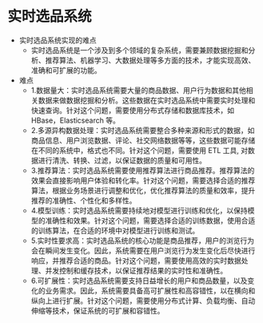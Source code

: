# 实时选品系统
- 实时选品系统实现的难点
  - 实时选品系统是一个涉及到多个领域的复杂系统，需要兼顾数据挖掘和分析、推荐算法、机器学习、大数据处理等多方面的技术，才能实现高效、准确和可扩展的功能。
- 难点
  - 1.数据量大：实时选品系统需要大量的商品数据、用户行为数据和其他相关数据来做数据挖掘和分析。这些数据在实时选品系统中需要实时处理和快速查询。针对这个问题，需要使用分布式存储和数据库技术，如 HBase，Elasticsearch 等。
  - 2.多源异构数据处理：实时选品系统需要整合多种来源和形式的数据，如商品信息、用户浏览数据、评论、社交网络数据等等，这些数据可能存储在不同的系统中，格式也不同。针对这个问题，需要使用 ETL 工具, 对数据进行清洗、转换、过滤，以保证数据的质量和可用性。
  - 3.推荐算法：实时选品系统需要使用推荐算法进行商品推荐。推荐算法的效果会直接影响用户体验和转化率。针对这个问题，需要选择合适的推荐算法，根据业务场景进行调整和优化，优化推荐算法的质量和效率，提升推荐的准确性、个性化和多样性。
  - 4.模型训练：实时选品系统需要持续地对模型进行训练和优化，以保持模型的准确性和效果。针对这个问题，需要选择合适的训练数据，使用合适的训练算法，在合适的环境中对模型进行训练和测试。
  - 5.实时性要求高：实时选品系统的核心功能是商品推荐，用户的浏览行为会在瞬间发生变化。因此，系统需要在用户浏览行为发生变化后尽快进行响应，并推荐合适的商品。针对这个问题，需要使用高效的实时数据处理、并发控制和缓存技术，以保证推荐结果的实时性和准确性。
  - 6.可扩展性：实时选品系统需要支持日益增长的用户和商品数量，以及变化的业务需求。因此，系统需要具备高可扩展性和高容错性，以在横向和纵向上进行扩展。针对这个问题，需要使用分布式计算、负载均衡、自动伸缩等技术，保证系统的可扩展和容错性。